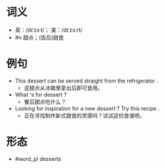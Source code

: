 # 词义
- 英：/dɪˈzɜːt/； 美：/dɪˈzɜːrt/
- #n 甜点；(饭后)甜食
# 例句
- This dessert can be served straight from the refrigerator .
	- 这甜点从冰箱里拿出后即可食用。
- What 's for dessert ?
	- 餐后甜点吃什么？
- Looking for inspiration for a new dessert ? Try this recipe .
	- 正在寻找制作新式甜食的灵感吗？试试这份食谱吧。
# 形态
- #word_pl desserts
